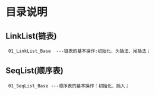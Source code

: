 # 目录说明
  ## LinkList(链表)
     01_LinkList_Base  ---链表的基本操作:初始化、头插法、尾插法；
  ## SeqList(顺序表)
     01_SeqList_Base ---顺序表的基本操作：初始化、插入；
